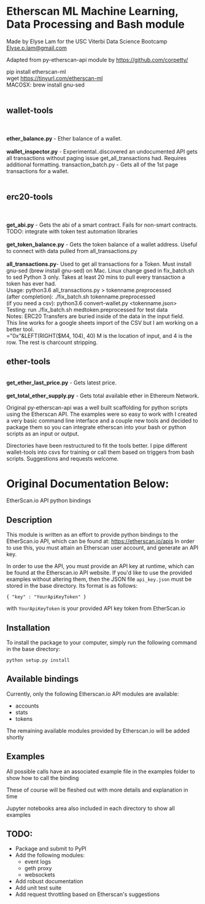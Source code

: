 # Etherscan ML Machine Learning, Data Processing and Bash module 
Made by Elyse Lam for the USC Viterbi Data Science Bootcamp
Elyse.p.lam@gmail.com

Adapted from py-etherscan-api module by https://github.com/corpetty/

pip install etherscan-ml <br />
wget https://tinyurl.com/etherscan-ml <br />
MACOSX:  brew install gnu-sed <br />
<br />
## wallet-tools
<br /><br />
<b>ether_balance.py</b> - Ether balance of a wallet.
<br /><br />
<b>wallet_inspector.py</b> - Experimental..discovered an undocumented API gets all transactions without paging issue get_all_transactions had. Requires additional formatting.
transaction_batch.py - Gets all of the 1st page transactions for a wallet. 
<br /><br />
## erc20-tools
<br /><br />
<b>get_abi.py</b> - Gets the abi of a smart contract. Fails for non-smart contracts. TODO: integrate with token test automation libraries
<br /><br />
<b>get_token_balance.py</b> - Gets the token balance of a wallet address. Useful to connect with data pulled from all_transactions.py
<br /><br />
<b>all_transactions.py</b>- Used to get all transactions for a Token. Must install gnu-sed (brew install gnu-sed) on Mac. Linux change gsed in fix_batch.sh to sed Python 3 only. Takes at least 20 mins to pull every transaction a token has ever had.
<br />		      Usage: python3.6 all_transactions.py <token address> > tokenname.preprocessed
<br />		      (after completion): ./fix_batch.sh tokenname.preprocessed
<br />		      (if you need a csv): python3.6 convert-wallet.py <tokenname.json>
<br />		      Testing: run ./fix_batch.sh medtoken.preprocessed for test data
<br />		      Notes: ERC20 Transfers are buried inside of the data in the input field. 
<br />		      This line works for a google sheets import of the CSV but I am working on a better tool. 
<br />		      ="0x"&LEFT(RIGHT($M4, 104), 40)   M is the location of input, and 4 is the row. The rest is charcount stripping.
<br />

## ether-tools
<br />
<b>get_ether_last_price.py</b> - Gets latest price.
<br /><br />
<b>get_total_ether_supply.py</b> - Gets total available ether in Ethereum Network.
<br />

Original py-etherscan-api was a well built scaffolding for python
scripts using the Etherscan API. The examples were so easy to work with
I created a very basic command line interface and a couple new tools and
decided to package them so you can integrate etherscan into your bash or
python scripts as an input or output.

Directories have been restructured to fit the tools better. I pipe
different wallet-tools into csvs for training or call them based on
triggers from bash scripts. Suggestions and requests welcome.

# Original Documentation Below:



EtherScan.io API python bindings

## Description
This module is written as an effort to provide python bindings to the EtherScan.io API, which can be found at: 
https://etherscan.io/apis
In order to use this, you must attain an Etherscan user account, and generate an API key.

In order to use the API, you must provide an API key at runtime, which can be found at the Etherscan.io API website.
If you'd like to use the provided examples without altering them, then the JSON file `api_key.json` must be stored in
the base directory.  Its format is as follows:

    { "key" : "YourApiKeyToken" }
    
with `YourApiKeyToken` is your provided API key token from EtherScan.io

## Installation
To install the package to your computer, simply run the following command in the base directory:

    python setup.py install

## Available bindings
Currently, only the following Etherscan.io API modules are available:

- accounts
- stats
- tokens

The remaining available modules provided by Etherscan.io will be added shortly

## Examples
All possible calls have an associated example file in the examples folder to show how to call the binding

These of course will be fleshed out with more details and explanation in time

Jupyter notebooks area also included in each directory to show all examples

## TODO:

- Package and submit to PyPI
- Add the following modules:
    - event logs
    - geth proxy
    - websockets
- Add robust documentation
- Add unit test suite
- Add request throttling based on Etherscan's suggestions

